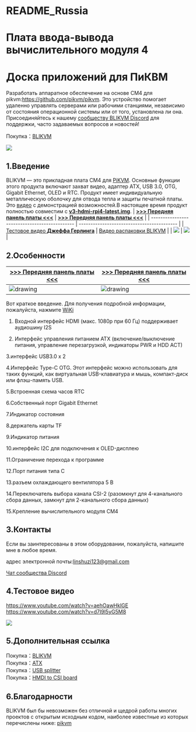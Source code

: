 # README_Russia

# Плата ввода-вывода вычислительного модуля 4

# Доска приложений для ПиКВМ

Разработать аппаратное обеспечение на основе CM4 для pikvm:https://github.com/pikvm/pikvm.
Это устройство помогает удаленно управлять серверами или рабочими станциями, независимо от состояния операционной системы или от того, установлена ли она. Присоединяйтесь к нашему  <a href="https://discord.com/invite/9Y374gUF6C" target="_blank">сообществу BLIKVM Discord</a> для поддержки, часто задаваемых вопросов и новостей! 

Покупка：<a href="https://www.aliexpress.com/item/1005003262886521.html?spm=a2g0o.store_pc_allProduct.8148356.5.39cd62bejpZaWF" target="_blank">BLIKVM</a>

![](https://github.com/ThomasVon2021/pikvm-CM4-Board/blob/main/images/physical_img/blikvm8.jpg)

## 1.Введение

BLIKVM — это прикладная плата CM4 для [PiKVM](https://pikvm.org/). Основные функции этого продукта включают захват видео, адаптер ATX, USB 3.0, OTG, Gigabit Ethernet, OLED и RTC. Продукт имеет индивидуальную металлическую оболочку для отвода тепла и защиты печатной платы. Это [видео](https://www.youtube.com/watch?v=d7I9l5yG5M8) с демонстрацией возможностей.В настоящее время продукт полностью совместим с [**v3-hdmi-rpi4-latest.img**](https://files.pikvm.org/images/v3-hdmi-rpi4-latest.img.xz).
| **[>>> Передняя панель платы <<<](#diy-getting-started)** | **[>>> Передняя панель платы <<<](#pikvm-v3-hat)** |
| --------------------------------------------- | ------------------------------------------ |
| [Тестовое видео **Джеффа Герлинга**](https://www.youtube.com/watch?v=3OPd7svT3bE&t=856s) | [Видео распаковки BLIKVM](https://www.youtube.com/watch?v=aehOawHklGE&t=37s) |
| <img src="https://github.com/ThomasVon2021/pikvm-CM4-Board/blob/main/images/docs_image/1-1.png"/> | <img src="https://github.com/ThomasVon2021/pikvm-CM4-Board/blob/main/images/docs_image/1-2.png"/> |

## 2.Особенности
| **[>>> Передняя панель платы <<<](#diy-getting-started)** | **[>>> Передняя панель платы <<<](#pikvm-v3-hat)** |
| --------------------------------------------- | ------------------------------------------ |
| <img src="https://github.com/ThomasVon2021/pikvm-CM4-Board/blob/main/images/docs_image/2-1.png" alt="drawing"/> | <img src="https://github.com/ThomasVon2021/pikvm-CM4-Board/blob/main/images/docs_image/2-2.png" alt="drawing"/> |

Вот краткое введение. Для получения подробной информации, пожалуйста, нажмите <a href="https://github.com/ThomasVon2021/pikvm-CM4-Board/wiki#features" target="_blank">WiKi</a>

1. Входной интерфейс HDMI (макс. 1080p при 60 Гц) поддерживает аудиошину I2S

2. Интерфейс управления питанием ATX (включение/выключение питания, управление перезагрузкой, индикаторы PWR и HDD ACT)

3.интерфейс USB3.0 x 2

4.Интерфейс Type-C OTG. Этот интерфейс можно использовать для таких функций, как виртуальная USB-клавиатура и мышь, компакт-диск или флэш-память USB.

5.Встроенная схема часов RTC

6.Собственный порт Gigabit Ethernet

7.Индикатор состояния

8.держатель карты TF

9.Индикатор питания

10.интерфейс I2C для подключения к OLED-дисплею

11.Ограничение перехода к программе

12.Порт питания типа C

13.разъем охлаждающего вентилятора 5 В

14.Переключатель выбора канала CSI-2 (разомкнут для 4-канального сбора данных, замкнут для 2-канального сбора данных)

15.Крепление вычислительного модуля CM4

## 3.Контакты
Если вы заинтересованы в этом оборудовании, пожалуйста, напишите мне в любое время.

адрес электронной почты:linshuzi123@gmail.com

<a href="https://discord.gg/9Y374gUF6C" target="_blank">Чат сообщества Discord</a> 

## 4.Тестовое видео
https://www.youtube.com/watch?v=aehOawHklGE
https://www.youtube.com/watch?v=d7I9l5yG5M8

![](https://github.com/elaine-1314/pikvm-CM4-Board/blob/main/images/test_img/figure1.png)


## 5.Дополнительная ссылка
Покупка：<a href="https://www.aliexpress.com/item/1005003262886521.html?spm=a2g0o.store_pc_allProduct.8148356.5.39cd62bejpZaWF" target="_blank">BLIKVM</a>  
Покупка：<a href="https://www.aliexpress.com/item/1005003761450893.html?spm=a2g0o.productlist.0.0.32da2b63A98QAp&algo_pvid=17cd48f6-7616-4128-9bb4-9246eb25bf1f&algo_exp_id=17cd48f6-7616-4128-9bb4-9246eb25bf1f-3&pdp_ext_f=%7B%22sku_id%22%3A%2212000027078368713%22%7D&pdp_pi=-1%3B29.03%3B-1%3B3.82%40salePrice%3BUSD%3Bsearch-mainSearch" target="_blank">ATX</a>  
Покупка：<a href="https://www.aliexpress.com/item/1005003793429781.html?spm=a2g0o.productlist.0.0.32da2b63A98QAp&algo_pvid=17cd48f6-7616-4128-9bb4-9246eb25bf1f&algo_exp_id=17cd48f6-7616-4128-9bb4-9246eb25bf1f-2&pdp_ext_f=%7B%22sku_id%22%3A%2212000027184842775%22%7D&pdp_pi=-1%3B5.01%3B-1%3B3.82%40salePrice%3BUSD%3Bsearch-mainSearch" target="_blank">USB splitter</a>  
Покупка：<a href="https://www.aliexpress.com/item/1005002861310912.html?spm=5261.ProductManageOnline.0.0.419d4edf1s8xR0" target="_blank">HMDI to CSI board</a>

## 6.Благодарности
BLIKVM был бы невозможен без отличной и щедрой работы многих проектов с открытым исходным кодом, наиболее известные из которых перечислены ниже: 
<a href="https://github.com/pikvm/pikvm" target="_blank">pikvm</a>
